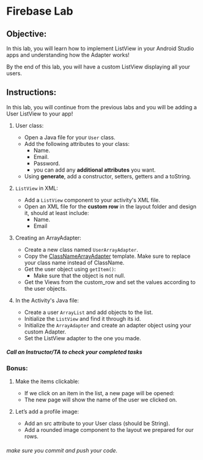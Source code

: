 # Firebase Lab

## Objective: 
In this lab, you will learn how to implement ListView in your Android Studio apps and understanding how the Adapter works!  

By the end of this lab, you will have a custom ListView displaying all your users.  

## Instructions:

In this lab, you will continue from the previous labs and you will be adding a User ListView to your app!  

1. User class:
    - Open a Java file for your `User` class.
    - Add the following attributes to your class:
      - Name.
      - Email.
      - Password.
      - you can add any **additional attributes** you want.
    - Using **generate**, add a constructor, setters, getters and a toString.


2. `ListView` in XML:
    - Add a `ListView` component to your activity's XML file.
    - Open an XML file for the **custom row** in the layout folder and design it, should at least include:
        - Name.
        - Email


3. Creating an ArrayAdapter: 
    - Create a new class named `UserArrayAdapter`.
    - Copy the [ClassNameArrayAdapter](https://docs.google.com/document/d/148VUAErpZurx5NGTrQZ2Vxm_GZXy7Mt39oZ5b2plvAo/edit) template. Make sure to replace your class name instead of ClassName.
    - Get the user object using `getItem()`:
      - Make sure that the object is not null.
    - Get the Views from the custom_row and set the values according to the user objects.


4. In the Activity's Java file:
    - Create a user `ArrayList` and add objects to the list.
    - Initialize the `ListView` and find it through its id.
    - Initialize the `ArrayAdapter` and create an adapter object using your custom Adapter.
    - Set the ListView adapter to the one you made.


##### Call an Instructor/TA to check your completed tasks

### Bonus:

1. Make the items clickable:
    - If we click on an item in the list, a new page will be opened:
    - The new page will show the name of the user we clicked on. 
    
2. Let’s add a profile image:
    - Add an src attribute to your User class (should be String). 
    - Add a rounded image component to the layout we prepared for our rows. 

 
###### make sure you commit and push your code.
